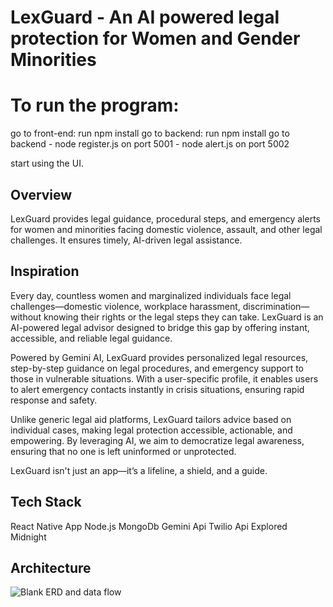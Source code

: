 # LexGuard - An AI powered legal protection for Women and Gender Minorities

# To run the program: 
go to front-end: run npm install
go to backend: run npm install
go to backend - node register.js on port 5001
              - node alert.js on port 5002


start using the UI. 

## Overview

LexGuard provides legal guidance, procedural steps, and emergency alerts for women and minorities facing domestic violence, assault, and other legal challenges. It ensures timely, AI-driven legal assistance.


## Inspiration

Every day, countless women and marginalized individuals face legal challenges—domestic violence, workplace harassment, discrimination—without knowing their rights or the legal steps they can take. LexGuard is an AI-powered legal advisor designed to bridge this gap by offering instant, accessible, and reliable legal guidance.

Powered by Gemini AI, LexGuard provides personalized legal resources, step-by-step guidance on legal procedures, and emergency support to those in vulnerable situations. With a user-specific profile, it enables users to alert emergency contacts instantly in crisis situations, ensuring rapid response and safety.

Unlike generic legal aid platforms, LexGuard tailors advice based on individual cases, making legal protection accessible, actionable, and empowering. By leveraging AI, we aim to democratize legal awareness, ensuring that no one is left uninformed or unprotected.

LexGuard isn't just an app—it’s a lifeline, a shield, and a guide.


## Tech Stack

React Native App
Node.js
MongoDb
Gemini Api
Twilio Api
Explored Midnight




## Architecture
![Blank ERD and data flow](https://github.com/user-attachments/assets/a445f9d9-54ef-4ae5-90d9-ad89f0b50e1c)


